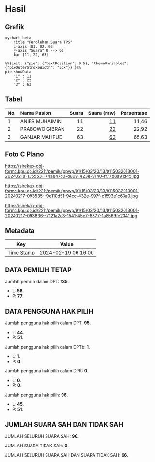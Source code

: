 # Hasil

## Grafik

```mermaid
xychart-beta
    title "Perolehan Suara TPS"
    x-axis [01, 02, 03]
    y-axis "Suara" 0 --> 63
    bar [11, 22, 63]
```

```mermaid
%%{init: {"pie": {"textPosition": 0.5}, "themeVariables": {"pieOuterStrokeWidth": "5px"}} }%%
pie showData
    "1" : 11
    "2" : 22
    "3" : 63
```

## Tabel

| No. | Nama Paslon    | Suara | Suara (raw) | Persentase |
|:--- |:-------------- | -----:| -----------:| ----------:|
| 1   | ANIES MUHAIMIN | 11    | [11][p-1]   | 11,46      |
| 2   | PRABOWO GIBRAN | 22    | [22][p-2]   | 22,92      |
| 3   | GANJAR MAHFUD  | 63    | [63][p-3]   | 65,63      |


[p-1]: https://github.com/gigit-pemilu/pemilu-2024-91-papua/blob/main/pilpres/hitung-suara/sub/91-papua/sub/15-waropen/sub/03-masirei/sub/2013-kali-baru/sub/001-tps/sub/paslon-1.txt
[p-2]: https://github.com/gigit-pemilu/pemilu-2024-91-papua/blob/main/pilpres/hitung-suara/sub/91-papua/sub/15-waropen/sub/03-masirei/sub/2013-kali-baru/sub/001-tps/sub/paslon-2.txt
[p-3]: https://github.com/gigit-pemilu/pemilu-2024-91-papua/blob/main/pilpres/hitung-suara/sub/91-papua/sub/15-waropen/sub/03-masirei/sub/2013-kali-baru/sub/001-tps/sub/paslon-3.txt

## Foto C Plano

https://sirekap-obj-formc.kpu.go.id/221f/pemilu/ppwp/91/15/03/20/13/9115032013001-20240218-135553--74a847c0-d809-423e-9140-ff77b8a91d45.jpg

https://sirekap-obj-formc.kpu.go.id/221f/pemilu/ppwp/91/15/03/20/13/9115032013001-20240217-093535--9e110d51-94cc-432e-997f-c1593e1c63a0.jpg

https://sirekap-obj-formc.kpu.go.id/221f/pemilu/ppwp/91/15/03/20/13/9115032013001-20240217-093836--7121a2e3-1541-45e7-8377-1a8569fe2341.jpg


## Metadata

| Key        | Value               |
| ---------- | ------------------- |
| Time Stamp | 2024-02-19 06:16:00 |


## DATA PEMILIH TETAP

Jumlah pemilih dalam DPT: **135**.
 * L: **58**.
 * P: **77**.

## DATA PENGGUNA HAK PILIH

Jumlah pengguna hak pilih dalam DPT: **95**.
 * L: **44**.
 * P: **51**.

Jumlah pengguna hak pilih dalam DPTb: **1**.
 * L: **1**.
 * P: **0**.

Jumlah pengguna hak pilih dalam DPK: **0**.
 * L: **0**.
 * P: **0**.

Jumlah pengguna hak pilih: **96**.
 * L: **45**.
 * P: **51**.

## JUMLAH SUARA SAH DAN TIDAK SAH

JUMLAH SELURUH SUARA SAH: **96**.

JUMLAH SUARA TIDAK SAH: **0**.

JUMLAH SELURUH SUARA SAH DAN SUARA TIDAK SAH: **96**.


